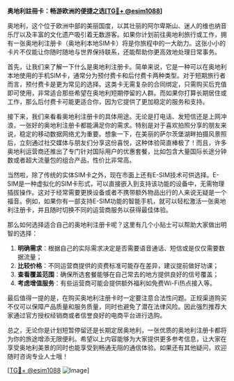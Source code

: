 **奥地利註冊卡：畅游欧洲的便捷之选[[TG💪+ @esim1088](https://t.me/s/esim1088)]**

奥地利，这个位于欧洲中部的美丽国度，以其壮丽的阿尔卑斯山、迷人的维也纳音乐厅以及丰富的文化遗产吸引着无数游客。如果你计划前往奥地利旅行或工作，拥有一张奥地利注册卡（奥地利本地SIM卡）将是你旅程中的一大助力。这张小小的卡片不仅能让你随时随地与世界保持联系，还能帮助你更高效地处理日常事务。

首先，让我们来了解一下什么是奥地利注册卡。简单来说，它是一种可以在奥地利本地使用的手机SIM卡，通常分为预付费卡和后付费卡两种类型。对于短期旅行者而言，预付费卡是更为常见的选择。这类卡无需复杂的合同绑定，只需购买后充值即可使用，非常适合那些希望在奥地利短期停留的人群。而如果你打算长期居住或工作，那么后付费卡可能更适合你，因为它提供了更加稳定的服务和支持。

接下来，我们来看看奥地利注册卡的具体用途。无论是打电话、发短信还是上网冲浪，一张好的奥地利注册卡都能满足你的需求。特别是对于喜欢拍照分享的朋友来说，稳定的移动数据网络尤为重要。想象一下，在美丽的萨尔茨堡湖畔拍摄风景照后，立刻通过社交媒体与朋友们分享这份喜悦，这种体验简直棒极了！而且，许多奥地利运营商还推出了专门针对国际用户的优惠套餐，比如包含大量国际长途分钟数或者超大流量包的组合产品，性价比非常高。

当然啦，除了传统的实体SIM卡之外，现在市面上还有E-SIM技术可供选择。E-SIM是一种虚拟化的SIM卡形式，可以直接嵌入到支持该功能的设备中，无需物理插拔操作。这对于经常需要更换设备或者不携带额外物品出行的人来说无疑是一个福音。例如，如果你有一部支持E-SIM功能的智能手机，就可以轻松激活一张奥地利注册卡，并且随时切换不同的运营商服务以获得最佳体验。

那么如何选择适合自己的奥地利注册卡呢？这里有几个小贴士可以帮助大家做出明智的选择：
1. **明确需求**：根据自己的实际需求决定是否需要语音通话、短信或是仅仅需要数据流量；
2. **比较价格**：不同运营商提供的资费标准可能存在差异，建议提前做好功课；
3. **查看覆盖范围**：确保所选套餐能够在自己常去的地方提供良好的信号覆盖；
4. **考虑增值服务**：有些运营商可能会提供额外福利如免费Wi-Fi热点接入等。

最后值得一提的是，在购买奥地利注册卡时一定要注意合法性问题。正规渠道购买不仅可以保障产品质量和服务质量，同时也避免了潜在法律风险。因此强烈推荐大家通过官方授权经销商或者信誉良好的电商平台进行选购。

总之，无论你是计划短暂停留还是长期定居奥地利，一张优质的奥地利注册卡都将为你的旅途增添无限便利。希望以上内容能够为大家提供更多参考信息，让大家在享受奥地利美景的同时也能享受到畅通无阻的通信体验。如果还有其他疑问，欢迎随时咨询专业人士哦！

[[TG💪+ @esim1088](https://t.me/s/esim1088) ![Image](https://i.postimg.cc/4NQfJmqS/Snipaste-2025-05-13-00-14-12.png)]